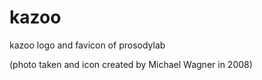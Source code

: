 # kazoo
kazoo logo and favicon of prosodylab

(photo taken and icon created by Michael Wagner in 2008)
